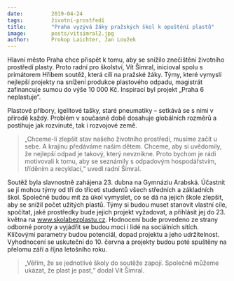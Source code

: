 ```yaml
---
date:         2019-04-24
tags:         životní-prostředí
title:        "Praha vyzývá žáky pražských škol k opuštění plastů"
image: 	      posts/vitsimral2.jpg
author:       Prokop Laichter, Jan Loužek
---
```


Hlavní město Praha chce přispět k tomu, aby se snížilo znečištění životního prostředí plasty. Proto radní pro školství, Vít Šimral, inicioval spolu s primátorem Hřibem soutěž, která cílí na pražské žáky. Týmy, které vymyslí nejlepší projekty na snížení produkce plastového odpadu, magistrát zafinancuje sumou do výše 10 000 Kč. Inspirací byl projekt „Praha 6 neplastuje“.

Plastové příbory, igelitové tašky, staré pneumatiky – setkává se s nimi v přírodě každý. Problém v současné době dosahuje globálních rozměrů a postihuje jak rozvinuté, tak i rozvojové země. 

> „Chceme-li zlepšit stav našeho životního prostředí, musíme začít u sebe. A krajinu předáváme našim dětem. Chceme, aby si uvědomily, že nejlepší odpad je takový, který nevznikne. Proto bychom je rádi motivovali k tomu, aby se seznámily s odpadovým hospodářstvím, tříděním a recyklací,“ uvedl radní Šimral. 

Soutěž byla slavnostně zahájena 23. dubna na Gymnáziu Arabská. Účastnit se jí mohou týmy od tří do třiceti studentů všech středních a základních škol. Společně budou mít za úkol vymyslet, co se dá na jejich škole zlepšit, aby se snížil počet užitých plastů. Týmy si budou muset stanovit vlastní cíle, spočítat, jaké prostředky bude jejich projekt vyžadovat, a přihlásit jej do 23. května na www.skolabezplastu.cz. Hodnocení bude provedeno ze strany odborné poroty a vyjádřit se budou moci i lidé na sociálních sítích. Klíčovými parametry budou potenciál, dopad projektu a jeho udržitelnost. Vyhodnocení se uskuteční do 10. června a projekty budou poté spuštěny na přelomu září a října letošního roku.

> „Věřím, že se jednotlivé školy do soutěže zapojí. Společně můžeme ukázat, že plast je past,“ dodal Vít Šimral.
